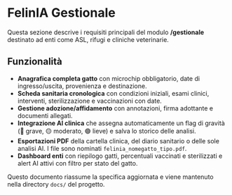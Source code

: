 # FelinIA Gestionale

Questa sezione descrive i requisiti principali del modulo **/gestionale** destinato ad enti come ASL, rifugi e cliniche veterinarie.

## Funzionalità
- **Anagrafica completa gatto** con microchip obbligatorio, date di ingresso/uscita, provenienza e destinazione.
- **Scheda sanitaria cronologica** con condizioni iniziali, esami clinici, interventi, sterilizzazione e vaccinazioni con date.
- **Gestione adozione/affidamento** con annotazioni, firma adottante e documenti allegati.
- **Integrazione AI clinica** che assegna automaticamente un flag di gravità (🔴 grave, 🟡 moderato, 🟢 lieve) e salva lo storico delle analisi.
- **Esportazioni PDF** della cartella clinica, del diario sanitario o delle sole analisi AI. I file sono nominati `felinia_nomegatto_tipo.pdf`.
- **Dashboard enti** con riepilogo gatti, percentuali vaccinati e sterilizzati e alert AI attivi con filtro per stato del gatto.

Questo documento riassume la specifica aggiornata e viene mantenuto nella directory `docs/` del progetto.

